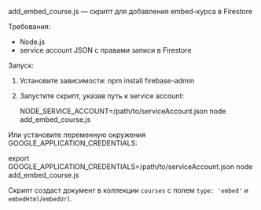 add_embed_course.js — скрипт для добавления embed-курса в Firestore

Требования:
- Node.js
- service account JSON с правами записи в Firestore

Запуск:

1) Установите зависимости:
   npm install firebase-admin

2) Запустите скрипт, указав путь к service account:

   NODE_SERVICE_ACCOUNT=/path/to/serviceAccount.json node add_embed_course.js

Или установите переменную окружения GOOGLE_APPLICATION_CREDENTIALS:

   export GOOGLE_APPLICATION_CREDENTIALS=/path/to/serviceAccount.json
   node add_embed_course.js

Скрипт создаст документ в коллекции `courses` с полем `type: 'embed'` и `embedHtml`/`embedUrl`.
